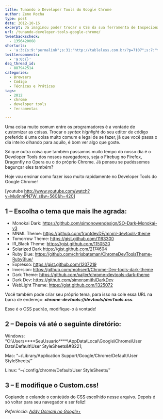 ```yaml
---
title: Tunando o Developer Tools do Google Chrome
author: Zeno Rocha
type: post
date: 2012-10-16
excerpt: Já imaginou poder trocar o CSS da sua ferramenta de Inspecionar Elementos? Pois é, você pode!
url: /tunando-developer-tools-google-chrome/
tweetbackscheck:
  - 1356420068
shorturls:
  - 'a:3:{s:9:"permalink";s:31:"http://tableless.com.br/?p=7107";s:7:"tinyurl";s:26:"http://tinyurl.com/cdo3gd4";s:4:"isgd";s:19:"http://is.gd/DcwTze";}'
twittercomments:
  - 'a:0:{}'
dsq_thread_id:
  - 887942514
categories:
  - Browsers
  - Código
  - Técnicas e Práticas
tags:
  - 2012
  - chrome
  - developer tools
  - ferramentas

---
```

Uma coisa muito comum entre os programadores é a vontade de customizar as coisas. Trocar o _syntax highlight_ do seu editor de código preferido é uma coisa muito comum e legal de se fazer, já que você passa o dia inteiro olhando para aquilo, é bom ver algo que goste.

Só que outra coisa que também passamos muito tempo do nosso dia é o Developer Tools dos nossos navegadores, seja o Firebug no Firefox, Dragonfly no Opera ou o do próprio Chrome. Já pensou se pudéssemos bagunçar eles também?

Hoje vou ensinar como fazer isso muito rapidamente no Developer Tools do Google Chrome!

[youtube http://www.youtube.com/watch?v=Mu6nnPN7W_s&w=560&h=420]

## 1 &#8211; Escolha o tema que mais lhe agrada:

  * Monokai Dark: <https://github.com/simonowendesign/SO-Dark-Monokai-v3>
  * MNML Theme: <https://github.com/frontdevDE/mnml-devtools-theme>
  * Tomorrow Theme: <https://gist.github.com/1163300>
  * IR_Black Theme: <https://gist.github.com/1150520>
  * Solarized Dark <https://gist.github.com/2174604>
  * Ruby Blue: <https://github.com/chrisbateman/ChromeDevToolsTheme-RubyBlue/>
  * Expresso: <https://gist.github.com/1207219>
  * Inversion: <https://github.com/mohsen1/Chrome-Dev-tools-dark-theme>
  * Dark Theme: <https://github.com/xajler/chrome-devtools-dark-theme>
  * Dark Dev: <https://github.com/simonsmith/DarkDev>
  * WebLight Theme: <https://gist.github.com/1325072>

Você também pode criar seu próprio tema, para isso na cole essa URL na barra de endereço: _**chrome-devtools://devtools/devTools.css**_.

Esse é o CSS padrão, modifique-o à vontade!

## 2 &#8211; Depois vá até o seguinte diretório:

Windows: &#8220;C:\Users\**\*\*SeuUsuario\*\***\AppData\Local\Google\Chrome\User Data\Default\User StyleSheets\&#8221;
  
Mac: &#8220;~/Library/Application Support/Google/Chrome/Default/User StyleSheets/&#8221;
  
Linux: &#8220;~/.config/chrome/Default/User StyleSheets/&#8221;

## 3 &#8211; E modifique o **Custom.css!**

Copiando e colando o conteúdo do CSS escolhido nesse arquivo. Depois é só voltar para seu navegador e ser feliz!

_Referência: [Addy Osmani no Google+][1]_

 [1]: https://plus.google.com/115133653231679625609/posts